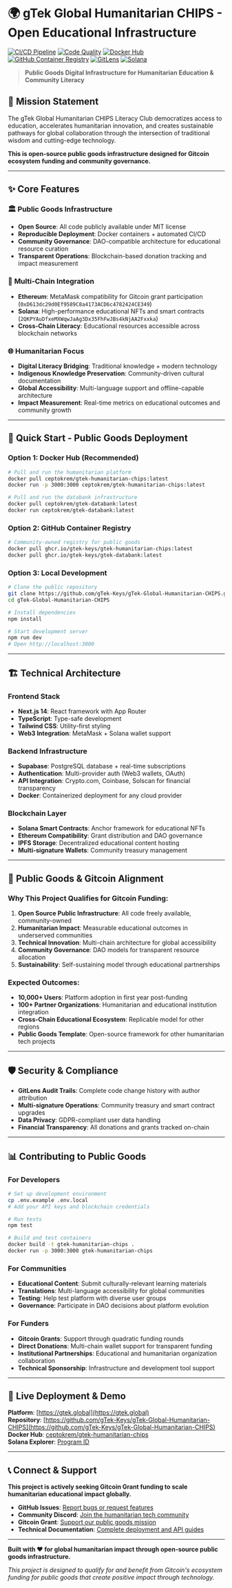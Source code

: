 # 🌍 gTek Global Humanitarian CHIPS - Open Educational Infrastructure

[![CI/CD Pipeline](https://github.com/gTek-Keys/gTek-Global-Humanitarian-CHIPS/actions/workflows/ci.yml/badge.svg)](https://github.com/gTek-Keys/gTek-Global-Humanitarian-CHIPS/actions/workflows/ci.yml)
[![Code Quality](https://github.com/gTek-Keys/gTek-Global-Humanitarian-CHIPS/actions/workflows/quality.yml/badge.svg)](https://github.com/gTek-Keys/gTek-Global-Humanitarian-CHIPS/actions/workflows/quality.yml)
[![Docker Hub](https://img.shields.io/docker/v/ceptokrem/gtek-humanitarian-chips?label=Docker%20Hub)](https://hub.docker.com/r/ceptokrem/gtek-humanitarian-chips)
[![GitHub Container Registry](https://img.shields.io/badge/GHCR-available-blue)](https://ghcr.io/gtek-keys/gtek-humanitarian-chips)
[![GitLens](https://img.shields.io/badge/GitLens-licensed-green)](#)
[![Solana](https://img.shields.io/badge/Solana-devnet-purple)](https://explorer.solana.com/address/2QKPYAuDfxeMXWqwJaAg3Dx35FhFwJBs4kNjAA2Fxxka?cluster=devnet)

> **Public Goods Digital Infrastructure for Humanitarian Education & Community Literacy**

## 🎯 **Mission Statement**

The gTek Global Humanitarian CHIPS Literacy Club democratizes access to education, accelerates humanitarian innovation, and creates sustainable pathways for global collaboration through the intersection of traditional wisdom and cutting-edge technology.

**This is open-source public goods infrastructure designed for Gitcoin ecosystem funding and community governance.**

---

## ✨ **Core Features**

### 🏛️ **Public Goods Infrastructure**
- **Open Source**: All code publicly available under MIT license
- **Reproducible Deployment**: Docker containers + automated CI/CD
- **Community Governance**: DAO-compatible architecture for educational resource curation
- **Transparent Operations**: Blockchain-based donation tracking and impact measurement

### 🔗 **Multi-Chain Integration**
- **Ethereum**: MetaMask compatibility for Gitcoin grant participation (`0xD613dc29d0Ef9589C8a4173ACD6c4782424CE349`)
- **Solana**: High-performance educational NFTs and smart contracts (`2QKPYAuDfxeMXWqwJaAg3Dx35FhFwJBs4kNjAA2Fxxka`)
- **Cross-Chain Literacy**: Educational resources accessible across blockchain networks

### 🌐 **Humanitarian Focus**
- **Digital Literacy Bridging**: Traditional knowledge + modern technology
- **Indigenous Knowledge Preservation**: Community-driven cultural documentation
- **Global Accessibility**: Multi-language support and offline-capable architecture
- **Impact Measurement**: Real-time metrics on educational outcomes and community growth

---

## 🚀 **Quick Start - Public Goods Deployment**

### **Option 1: Docker Hub (Recommended)**
```bash
# Pull and run the humanitarian platform
docker pull ceptokrem/gtek-humanitarian-chips:latest
docker run -p 3000:3000 ceptokrem/gtek-humanitarian-chips:latest

# Pull and run the databank infrastructure
docker pull ceptokrem/gtek-databank:latest
docker run ceptokrem/gtek-databank:latest
```

### **Option 2: GitHub Container Registry**
```bash
# Community-owned registry for public goods
docker pull ghcr.io/gtek-keys/gtek-humanitarian-chips:latest
docker pull ghcr.io/gtek-keys/gtek-databank:latest
```

### **Option 3: Local Development**
```bash
# Clone the public repository
git clone https://github.com/gTek-Keys/gTek-Global-Humanitarian-CHIPS.git
cd gTek-Global-Humanitarian-CHIPS

# Install dependencies
npm install

# Start development server
npm run dev
# Open http://localhost:3000
```

---

## 🏗️ **Technical Architecture**

### **Frontend Stack**
- **Next.js 14**: React framework with App Router
- **TypeScript**: Type-safe development
- **Tailwind CSS**: Utility-first styling
- **Web3 Integration**: MetaMask + Solana wallet support

### **Backend Infrastructure**
- **Supabase**: PostgreSQL database + real-time subscriptions
- **Authentication**: Multi-provider auth (Web3 wallets, OAuth)
- **API Integration**: Crypto.com, Coinbase, Solscan for financial transparency
- **Docker**: Containerized deployment for any cloud provider

### **Blockchain Layer**
- **Solana Smart Contracts**: Anchor framework for educational NFTs
- **Ethereum Compatibility**: Grant distribution and DAO governance
- **IPFS Storage**: Decentralized educational content hosting
- **Multi-signature Wallets**: Community treasury management

---

## 🤝 **Public Goods & Gitcoin Alignment**

### **Why This Project Qualifies for Gitcoin Funding:**

1. **Open Source Public Infrastructure**: All code freely available, community-owned
2. **Humanitarian Impact**: Measurable educational outcomes in underserved communities  
3. **Technical Innovation**: Multi-chain architecture for global accessibility
4. **Community Governance**: DAO models for transparent resource allocation
5. **Sustainability**: Self-sustaining model through educational partnerships

### **Expected Outcomes:**
- **10,000+ Users**: Platform adoption in first year post-funding
- **100+ Partner Organizations**: Humanitarian and educational institution integration
- **Cross-Chain Educational Ecosystem**: Replicable model for other regions
- **Public Goods Template**: Open-source framework for other humanitarian tech projects

---

## 🛡️ **Security & Compliance**

- **GitLens Audit Trails**: Complete code change history with author attribution
- **Multi-signature Operations**: Community treasury and smart contract upgrades
- **Data Privacy**: GDPR-compliant user data handling
- **Financial Transparency**: All donations and grants tracked on-chain

---

## 📊 **Contributing to Public Goods**

### **For Developers**
```bash
# Set up development environment
cp .env.example .env.local
# Add your API keys and blockchain credentials

# Run tests
npm test

# Build and test containers
docker build -t gtek-humanitarian-chips .
docker run -p 3000:3000 gtek-humanitarian-chips
```

### **For Communities**
- **Educational Content**: Submit culturally-relevant learning materials
- **Translations**: Multi-language accessibility for global communities
- **Testing**: Help test platform with diverse user groups
- **Governance**: Participate in DAO decisions about platform evolution

### **For Funders**
- **Gitcoin Grants**: Support through quadratic funding rounds
- **Direct Donations**: Multi-chain wallet support for transparent funding
- **Institutional Partnerships**: Educational and humanitarian organization collaboration
- **Technical Sponsorship**: Infrastructure and development tool support

---

## 🌟 **Live Deployment & Demo**

**Platform**: [https://gtek.global](https://gtek.global)  
**Repository**: [https://github.com/gTek-Keys/gTek-Global-Humanitarian-CHIPS](https://github.com/gTek-Keys/gTek-Global-Humanitarian-CHIPS)  
**Docker Hub**: [ceptokrem/gtek-humanitarian-chips](https://hub.docker.com/r/ceptokrem/gtek-humanitarian-chips)  
**Solana Explorer**: [Program ID](https://explorer.solana.com/address/2QKPYAuDfxeMXWqwJaAg3Dx35FhFwJBs4kNjAA2Fxxka?cluster=devnet)

---

## 📞 **Connect & Support**

**This project is actively seeking Gitcoin Grant funding to scale humanitarian educational impact globally.**

- **GitHub Issues**: [Report bugs or request features](https://github.com/gTek-Keys/gTek-Global-Humanitarian-CHIPS/issues)
- **Community Discord**: [Join the humanitarian tech community](#)
- **Gitcoin Grant**: [Support our public goods mission](#)
- **Technical Documentation**: [Complete deployment and API guides](./docs/)

---

**Built with ❤️ for global humanitarian impact through open-source public goods infrastructure.**

*This project is designed to qualify for and benefit from Gitcoin's ecosystem funding for public goods that create positive impact through technology.*
